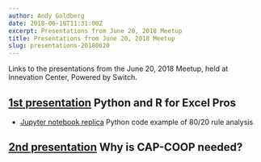 ```yaml
---
author: Andy Goldberg
date: 2018-06-18T11:31:00Z
excerpt: Presentations from June 20, 2018 Meetup
title: Presentations from June 20, 2018 Meetup
slug: presentations-20180620
---
```


Links to the presentations from the June 20, 2018 Meetup, held at Innevation Center, Powered by Switch.

## [1st presentation](/documents/presentations/revealjs/excel_python_r.html) Python and R for Excel Pros

- [Jupyter notebook replica](/documents/jupyter/8020rule.html) Python code example of 80/20 rule analysis

## [2nd presentation](/documents/presentations/remarkjs/capcoop.html) Why is CAP-COOP needed?